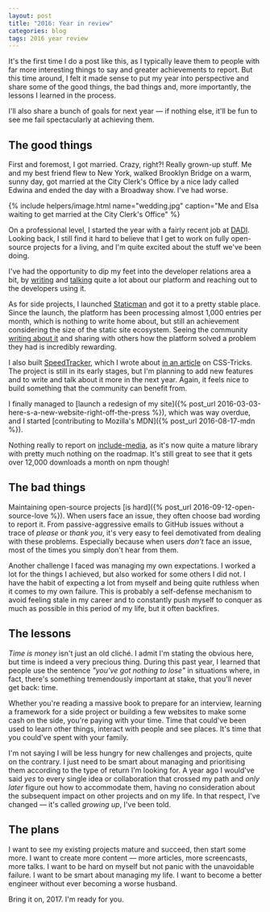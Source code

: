 ```yaml
---
layout: post
title: "2016: Year in review"
categories: blog
tags: 2016 year review
---
```

It's the first time I do a post like this, as I typically leave them to people with far more interesting things to say and greater achievements to report. But this time around, I felt it made sense to put my year into perspective and share some of the good things, the bad things and, more importantly, the lessons I learned in the process.

I'll also share a bunch of goals for next year — if nothing else, it'll be fun to see me fail spectacularly at achieving them.<!--more-->

## The good things

First and foremost, I got married. Crazy, right?! Really grown-up stuff. Me and my best friend flew to New York, walked Brooklyn Bridge on a warm, sunny day, got married at the City Clerk's Office by a nice lady called Edwina and ended the day with a Broadway show. I've had worse.

{% include helpers/image.html name="wedding.jpg" caption="Me and Elsa waiting to get married at the City Clerk's Office" %}

On a professional level, I started the year with a fairly recent job at [DADI](https://dadi.tech). Looking back, I still find it hard to believe that I get to work on fully open-source projects for a living, and I'm quite excited about the stuff we've been doing.

I've had the opportunity to dip my feet into the developer relations area a bit, by [writing](https://css-tricks.com/learning-cope-microservices/) and [talking](https://www.youtube.com/watch?v=Ok7JGp7gNUc&t=3s) quite a lot about our platform and reaching out to the developers using it.

As for side projects, I launched [Staticman](https://staticman.net) and got it to a pretty stable place. Since the launch, the platform has been processing almost 1,000 entries per month, which is nothing to write home about, but still an achievement considering the size of the static site ecosystem. Seeing the community [writing about it](https://mademistakes.com/articles/improving-jekyll-static-comments/) and sharing with others how the platform solved a problem they had is incredibly rewarding.

I also built [SpeedTracker](https://speedtracker.org), which I wrote about [in an article](https://css-tricks.com/building-website-performance-monitor/) on CSS-Tricks. The project is still in its early stages, but I'm planning to add new features and to write and talk about it more in the next year. Again, it feels nice to build something that the community can benefit from.

I finally managed to [launch a redesign of my site]({% post_url 2016-03-03-here-s-a-new-website-right-off-the-press %}), which was way overdue, and I started [contributing to Mozilla's MDN]({% post_url 2016-08-17-mdn %}).

Nothing really to report on [include-media](http://include-media.com/), as it's now quite a mature library with pretty much nothing on the roadmap. It's still great to see that it gets over 12,000 downloads a month on npm though!

## The bad things

Maintaining open-source projects [is hard]({% post_url 2016-09-12-open-source-love %}). When users face an issue, they often choose bad wording to report it. From passive-aggressive emails to GitHub issues without a trace of *please* or *thank you*, it's very easy to feel demotivated from dealing with these problems. Especially because when users *don't* face an issue, most of the times you simply don't hear from them.

Another challenge I faced was managing my own expectations. I worked a lot for the things I achieved, but also worked for some others I did not. I have the habit of expecting a lot from myself and being quite ruthless when it comes to my own failure. This is probably a self-defense mechanism to avoid feeling stale in my career and to constantly push myself to conquer as much as possible in this period of my life, but it often backfires.

## The lessons

*Time is money* isn't just an old cliché. I admit I'm stating the obvious here, but time is indeed a very precious thing. During this past year, I learned that people use the sentence *"you've got nothing to lose"* in situations where, in fact, there's something tremendously important at stake, that you'll never get back: time.

Whether you're reading a massive book to prepare for an interview, learning a framework for a side project or building a few websites to make some cash on the side, you're paying with your time. Time that could've been used to learn other things, interact with people and see places. It's time that you could've spent with your family.

I'm not saying I will be less hungry for new challenges and projects, quite on the contrary. I just need to be smart about managing and prioritising them according to the type of return I'm looking for. A year ago I would've said *yes* to every single idea or collaboration that crossed my path and *only later* figure out how to accommodate them, having no consideration about the subsequent impact on other projects and on my life. In that respect, I've changed — it's called *growing up*, I've been told.

## The plans

I want to see my existing projects mature and succeed, then start some more. I want to create more content — more articles, more screencasts, more talks. I want to be hard on myself but not panic with the unavoidable failure. I want to be smart about managing my life. I want to become a better engineer without ever becoming a worse husband.

Bring it on, 2017. I'm ready for you.<!--tomb-->